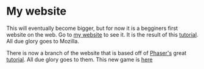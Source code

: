 # My website
This will eventually become bigger, but for now it is a begginers first website on the web.
Go to [my website](https://drairigh16.github.io/) to see it.
It is the result of this [tutorial](https://developer.mozilla.org/en-US/docs/Learn_web_development/Getting_started/Your_first_website).
All due glory goes to Mozilla.

There is now a branch of the website that is based off of [Phaser's](phaser.io) great [tutorial](https://phaser.io/tutorials/making-your-first-phaser-3-game/part1).
All due glory goes to them. This new game is [here](https://drairigh16.github.io/First%20Pro/index.html)
